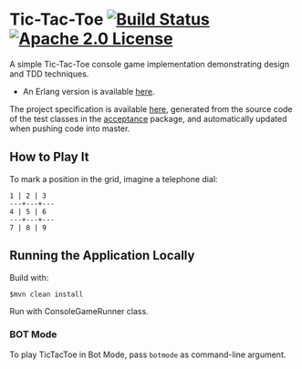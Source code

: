 # Tic-Tac-Toe [![Build Status](https://travis-ci.org/rafaelfiume/tictactoe.svg?branch=master)](https://travis-ci.org/rafaelfiume/tictactoe) [![Apache 2.0 License](https://img.shields.io/badge/license-MIT-blue.svg)](https://github.com/rafaelfiume/tictactoe/blob/master/LICENSE)

A simple Tic-Tac-Toe console game implementation demonstrating design and TDD techniques.

* An Erlang version is available [here](https://github.com/rafaelfiume/tictactoerl).

The project specification is available [here](http://rafaelfiume.github.io/tictactoe), generated from the source code of the test classes
in the [acceptance](https://github.com/rafaelfiume/tictactoe/tree/master/src/test/java/com/rafaelfiume/tictactoe/console/acceptance) package, and automatically updated when pushing code into master.

## How to Play It

To mark a position in the grid, imagine a telephone dial:

    1 | 2 | 3
    ---+---+---
    4 | 5 | 6
    ---+---+---
    7 | 8 | 9

## Running the Application Locally

Build with:

    $mvn clean install

Run with ConsoleGameRunner class.

### BOT Mode

To play TicTacToe in Bot Mode, pass `botmode` as command-line argument.

